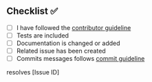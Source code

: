 <!-- Thanks so much for your PR, your contribution is appreciated! -->

## Checklist ✅

- [ ] I have followed the [contributor guideline](https://github.com/platzily/platzily-monolith/blob/main/CONTRIBUTING.md)
- [ ] Tests are included
- [ ] Documentation is changed or added
- [ ] Related issue has been created
- [ ] Commits messages follows [commit guideline](https://github.com/platzily/platzily-monolith/blob/main/CONTRIBUTING.md/#Commits)

resolves [Issue ID]

<!-- Replace [Issue ID] with the issue id -->